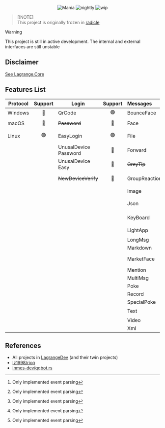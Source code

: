 <div align="center">

![Mania](https://socialify.git.ci/LagrangeDev/mania/image?description=1&descriptionEditable=An%20Implementation%20of%20NTQQ%20Protocol,%20with%20Pure%20Rust%F0%9F%A6%80,%20Derived%20from%20Lagrange.Core&font=Jost&forks=1&issues=1&logo=https%3A%2F%2Fstatic.live.moe%2Flagrange.jpg&name=1&pattern=Diagonal%20Stripes&pulls=1&stargazers=1&theme=Auto)
![nightly](https://img.shields.io/badge/toolchain-nightly-important)
![wip](https://img.shields.io/badge/develop-wip-blue)

</div>

> [!NOTE]\
> This project is originally frozen in [radicle](https://app.radicle.xyz/nodes/seed.radicle.garden/rad:z4QZVPDxLbGgd1oHFsjtJLQYtZ8ma)


> [!WARNING]  
> This project is still in active development. The internal and external interfaces are still unstable


## Disclaimer
[See Lagrange.Core](https://github.com/LagrangeDev/Lagrange.Core#disclaimer)

## Features List

| Protocol | Support | Login                     | Support | Messages      | Support | Operations        | Support | Events              | Support |
|----------|:-------:|---------------------------|:-------:|:--------------|:-------:|:------------------|:-------:|:--------------------|:-------:|
| Windows  |   🔴    | QrCode                    |   🟢    | BounceFace    |   🔴    | Poke              |   🔴    | Captcha             |   🔴    |
| macOS    |   🔴    | ~~Password~~              |   🔴    | Face          | 🟡 [^1] | Recall            |   🔴    | BotOnline           |   🔴    |
| Linux    |   🟢    | EasyLogin                 |   🟢    | File          |   🔴    | Leave Group       |   🔴    | BotOffline          |   🔴    |
|          |         | UnusalDevice<br/>Password |   🔴    | Forward       | 🟡[^1]  | Set Special Title |   🔴    | Message             |   🔴    |
|          |         | UnusalDevice<br/>Easy     |   🔴    | ~~GreyTip~~   |   🔴    | Kick Member       |   🔴    | Poke                |   🔴    |
|          |         | ~~NewDeviceVerify~~       |   🔴    | GroupReaction |   🔴    | Mute Member       |   🔴    | MessageRecall       |   🔴    |
|          |         |                           |         | Image         | 🟡[^1]  | Set Admin         |   🔴    | GroupMemberDecrease |   🔴    |
|          |         |                           |         | Json          |   🟢    | Friend Request    |   🔴    | GroupMemberIncrease |   🔴    |
|          |         |                           |         | KeyBoard      |   🔴    | Group Request     |   🔴    | GroupPromoteAdmin   |   🔴    |
|          |         |                           |         | LightApp      | 🟡[^1]  | ~~Voice Call~~    |   🔴    | GroupInvite         |   🔴    |
|          |         |                           |         | LongMsg       |   🔴    | Client Key        |   🔴    | GroupRequestJoin    |   🔴    |
|          |         |                           |         | Markdown      |   🔴    | Cookies           |   🔴    | FriendRequest       |   🔴    |
|          |         |                           |         | MarketFace    | 🟡[^1]  | Send Message      |   🔴    | ~~FriendTyping~~    |   🔴    |
|          |         |                           |         | Mention       |   🔴    |                   |         | ~~FriendVoiceCall~~ |   🔴    |
|          |         |                           |         | MultiMsg      |   🔴    |                   |         |                     |         |
|          |         |                           |         | Poke          |   🔴    |                   |         |                     |         |
|          |         |                           |         | Record        |   🔴    |                   |         |                     |         |
|          |         |                           |         | SpecialPoke   |   🔴    |                   |         |                     |         |
|          |         |                           |         | Text          |   🟢    |                   |         |                     |         |
|          |         |                           |         | Video         |   🔴    |                   |         |                     |         |
|          |         |                           |         | Xml           |   🔴    |                   |         |                     |         |

[^1]: Only implemented event parsing

## References
- All projects in [LagrangeDev](https://github.com/lagrangeDev) (and their twin projects)
- [lz1998/ricq](https://github.com/lz1998/ricq)
- [inmes-dev/qqbot.rs](https://github.com/inmes-dev/qqbot.rs)